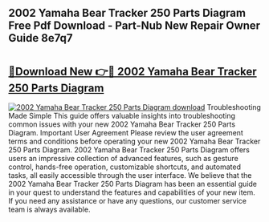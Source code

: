 ## 2002 Yamaha Bear Tracker 250 Parts Diagram Free Pdf Download - Part-Nub New Repair Owner Guide 8e7q7

# <h2><a href="http://dfrq90.blite.top/?on=2002+Yamaha+Bear+Tracker+250+Parts+Diagram">🔗Download New 👉🔴 2002 Yamaha Bear Tracker 250 Parts Diagram</a></h2>

[![2002 Yamaha Bear Tracker 250 Parts Diagram download](https://i.imgur.com/lujVjoI.png)](http://dfrq90.blite.top/?on=2002+Yamaha+Bear+Tracker+250+Parts+Diagram)
Troubleshooting Made Simple This guide offers valuable insights into troubleshooting common issues with your new 2002 Yamaha Bear Tracker 250 Parts Diagram. Important User Agreement Please review the user agreement terms and conditions before operating your new 2002 Yamaha Bear Tracker 250 Parts Diagram. 2002 Yamaha Bear Tracker 250 Parts Diagram offers users an impressive collection of advanced features, such as gesture control, hands-free operation, customizable shortcuts, and automated tasks, all easily accessible through the user interface. We believe that the 2002 Yamaha Bear Tracker 250 Parts Diagram has been an essential guide in your quest to understand the features and capabilities of your new item. If you need any assistance or have any questions, our customer service team is always available.
